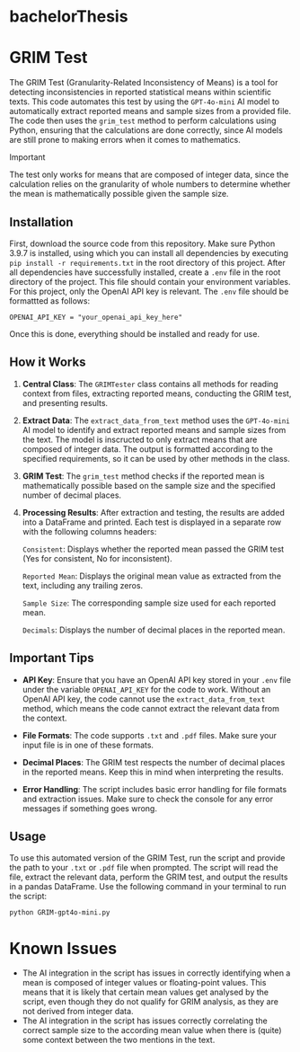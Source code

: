 # bachelorThesis

# GRIM Test

The GRIM Test (Granularity-Related Inconsistency of Means) is a tool for detecting inconsistencies in reported statistical means within scientific texts. This code automates this test by using the `GPT-4o-mini` AI model to automatically extract reported means and sample sizes from a provided file. The code then uses the `grim_test` method to perform calculations using Python, ensuring that  the calculations are done correctly, since AI models are still prone to making errors when it comes to mathematics.

> [!IMPORTANT]
> The test only works for means that are composed of integer data, since the calculation relies on the granularity of whole numbers to determine whether the mean is mathematically possible given the sample size. 

## Installation

First, download the source code from this repository. Make sure Python 3.9.7 is installed, using which you can install all dependencies by executing `pip install -r requirements.txt` in the root directory of this project. After all dependencies have successfully installed, create a `.env` file in the root directory of the project. This file should contain your environment variables. For this project, only the OpenAI API key is relevant. The `.env` file should be formattted as follows:

`OPENAI_API_KEY = "your_openai_api_key_here"`


Once this is done, everything should be installed and ready for use.


## How it Works

1. **Central Class**: The `GRIMTester` class contains all methods for reading context from files, extracting reported means, conducting the GRIM test, and presenting results.
   
3. **Extract Data**: The `extract_data_from_text` method uses the `GPT-4o-mini` AI model to identify and extract reported means and sample sizes from the text. The model is inscructed to only extract means that are composed of integer data. The output is formatted according to the specified requirements, so it can be used by other methods in the class.

4. **GRIM Test**: The `grim_test` method checks if the reported mean is mathematically possible based on the sample size and the specified number of decimal places. 

5. **Processing Results**: After extraction and testing, the results are added into a DataFrame and printed. Each test is displayed in a separate row with the following columns headers:

    `Consistent`: Displays whether the reported mean passed the GRIM test (Yes for consistent, No for inconsistent).
    
    `Reported Mean`: Displays the original mean value as extracted from the text, including any trailing zeros.
    
    `Sample Size`: The corresponding sample size used for each reported mean.
    
    `Decimals`: Displays the number of decimal places in the reported mean.

## Important Tips

- **API Key**: Ensure that you have an OpenAI API key stored in your `.env` file under the variable `OPENAI_API_KEY` for the code to work. Without an OpenAI API key, the code cannot use the `extract_data_from_text` method, which means the code cannot extract the relevant data from the context. 

- **File Formats**: The code supports `.txt` and `.pdf` files. Make sure your input file is in one of these formats.

- **Decimal Places**: The GRIM test respects the number of decimal places in the reported means. Keep this in mind when interpreting the results.

- **Error Handling**: The script includes basic error handling for file formats and extraction issues. Make sure to check the console for any error messages if something goes wrong.

## Usage

To use this automated version of the GRIM Test, run the script and provide the path to your `.txt` or `.pdf` file when prompted. The script will read the file, extract the relevant data, perform the GRIM test, and output the results in a pandas DataFrame. Use the following command in your terminal to run the script:


`python GRIM-gpt4o-mini.py`

# Known Issues
- The AI integration in the script has issues in correctly identifying when a mean is composed of integer values or floating-point values. This means that it is likely that certain mean values get analysed by the script, even though they do not qualify for GRIM analysis, as they are not derived from integer data. 
- The AI integration in the script has issues correctly correlating the correct sample size to the according mean value when there is (quite) some context between the two mentions in the text.
